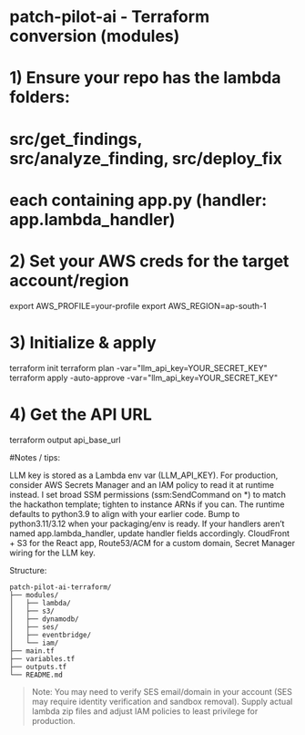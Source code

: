 # patch-pilot-ai - Terraform conversion (modules)

# 1) Ensure your repo has the lambda folders:
#    src/get_findings, src/analyze_finding, src/deploy_fix
#    each containing app.py (handler: app.lambda_handler)

# 2) Set your AWS creds for the target account/region
export AWS_PROFILE=your-profile
export AWS_REGION=ap-south-1

# 3) Initialize & apply
terraform init
terraform plan -var="llm_api_key=YOUR_SECRET_KEY"
terraform apply -auto-approve -var="llm_api_key=YOUR_SECRET_KEY"

# 4) Get the API URL
terraform output api_base_url

#Notes / tips:

LLM key is stored as a Lambda env var (LLM_API_KEY). For production, consider AWS Secrets Manager and an IAM policy to read it at runtime instead.
I set broad SSM permissions (ssm:SendCommand on *) to match the hackathon template; tighten to instance ARNs if you can.
The runtime defaults to python3.9 to align with your earlier code. Bump to python3.11/3.12 when your packaging/env is ready.
If your handlers aren’t named app.lambda_handler, update handler fields accordingly.
CloudFront + S3 for the React app,
Route53/ACM for a custom domain,
Secret Manager wiring for the LLM key.


Structure:
```
patch-pilot-ai-terraform/
├── modules/
│   ├── lambda/
│   ├── s3/
│   ├── dynamodb/
│   ├── ses/
│   ├── eventbridge/
│   └── iam/
├── main.tf
├── variables.tf
├── outputs.tf
└── README.md
```

> Note: You may need to verify SES email/domain in your account (SES may require identity verification and sandbox removal). Supply actual lambda zip files and adjust IAM policies to least privilege for production.
